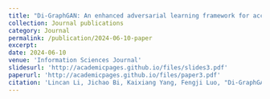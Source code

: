 ```yaml
---
title: "Di-GraphGAN: An enhanced adversarial learning framework for accurate spatial-temporal traffic forecasting under data missing scenarios"
collection: Journal publications
category: Journal
permalink: /publication/2024-06-10-paper
excerpt:
date: 2024-06-10
venue: 'Information Sciences Journal'
slidesurl: 'http://academicpages.github.io/files/slides3.pdf'
paperurl: 'http://academicpages.github.io/files/paper3.pdf'
citation: 'Lincan Li, Jichao Bi, Kaixiang Yang, Fengji Luo, "Di-GraphGAN: An enhanced adversarial learning framework for accurate spatial-temporal traffic forecasting under data missing scenarios." Information Sciences 677 (2024): 120911.'
---
```

